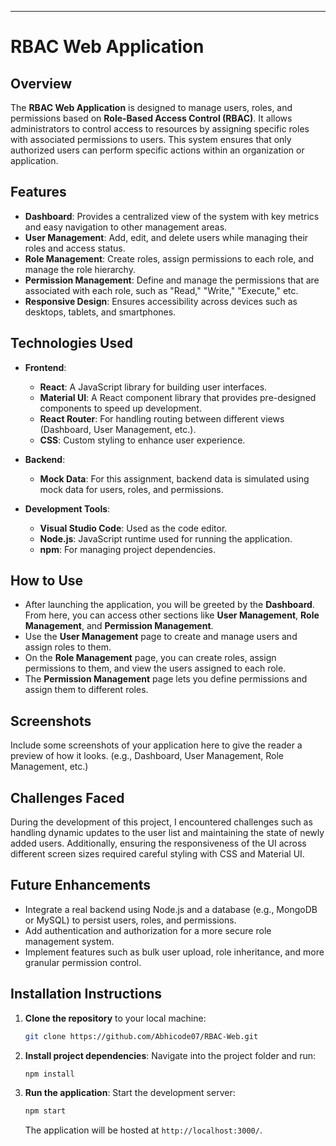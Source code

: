 ---

# RBAC Web Application

## Overview

The **RBAC Web Application** is designed to manage users, roles, and permissions based on **Role-Based Access Control (RBAC)**. It allows administrators to control access to resources by assigning specific roles with associated permissions to users. This system ensures that only authorized users can perform specific actions within an organization or application.

## Features

- **Dashboard**: Provides a centralized view of the system with key metrics and easy navigation to other management areas.
- **User Management**: Add, edit, and delete users while managing their roles and access status.
- **Role Management**: Create roles, assign permissions to each role, and manage the role hierarchy.
- **Permission Management**: Define and manage the permissions that are associated with each role, such as "Read," "Write," "Execute," etc.
- **Responsive Design**: Ensures accessibility across devices such as desktops, tablets, and smartphones.

## Technologies Used

- **Frontend**:
  - **React**: A JavaScript library for building user interfaces.
  - **Material UI**: A React component library that provides pre-designed components to speed up development.
  - **React Router**: For handling routing between different views (Dashboard, User Management, etc.).
  - **CSS**: Custom styling to enhance user experience.

- **Backend**:
  - **Mock Data**: For this assignment, backend data is simulated using mock data for users, roles, and permissions.

- **Development Tools**:
  - **Visual Studio Code**: Used as the code editor.
  - **Node.js**: JavaScript runtime used for running the application.
  - **npm**: For managing project dependencies.



## How to Use

- After launching the application, you will be greeted by the **Dashboard**. From here, you can access other sections like **User Management**, **Role Management**, and **Permission Management**.
- Use the **User Management** page to create and manage users and assign roles to them.
- On the **Role Management** page, you can create roles, assign permissions to them, and view the users assigned to each role.
- The **Permission Management** page lets you define permissions and assign them to different roles.

## Screenshots

Include some screenshots of your application here to give the reader a preview of how it looks. (e.g., Dashboard, User Management, Role Management, etc.)

## Challenges Faced

During the development of this project, I encountered challenges such as handling dynamic updates to the user list and maintaining the state of newly added users. Additionally, ensuring the responsiveness of the UI across different screen sizes required careful styling with CSS and Material UI.

## Future Enhancements

- Integrate a real backend using Node.js and a database (e.g., MongoDB or MySQL) to persist users, roles, and permissions.
- Add authentication and authorization for a more secure role management system.
- Implement features such as bulk user upload, role inheritance, and more granular permission control.

## Installation Instructions

1. **Clone the repository** to your local machine:
   ```bash
   git clone https://github.com/Abhicode07/RBAC-Web.git
   ```

2. **Install project dependencies**:
   Navigate into the project folder and run:
   ```bash
   npm install
   ```

3. **Run the application**:
   Start the development server:
   ```bash
   npm start
   ```
   The application will be hosted at `http://localhost:3000/`.
